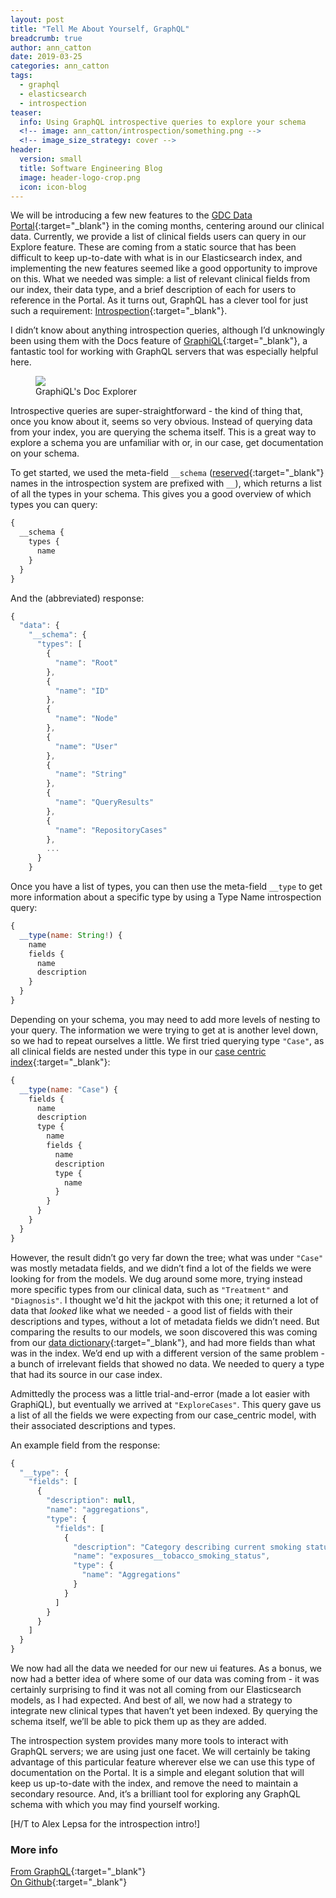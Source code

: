 ```yaml
---
layout: post
title: "Tell Me About Yourself, GraphQL"
breadcrumb: true
author: ann_catton
date: 2019-03-25
categories: ann_catton
tags:
  - graphql
  - elasticsearch
  - introspection
teaser:
  info: Using GraphQL introspective queries to explore your schema
  <!-- image: ann_catton/introspection/something.png -->
  <!-- image_size_strategy: cover -->
header:
  version: small
  title: Software Engineering Blog
  image: header-logo-crop.png
  icon: icon-blog
---
```


We will be introducing a few new features to the [GDC Data Portal](https://portal.gdc.cancer.gov/){:target="\_blank"} in the coming months, centering around our clinical data. Currently, we provide a list of clinical fields users can query in our Explore feature. These are coming from a static source that has been difficult to keep up-to-date with what is in our Elasticsearch index, and implementing the new features seemed like a good opportunity to improve on this. What we needed was simple: a list of relevant clinical fields from our index, their data type, and a brief description of each for users to reference in the Portal. As it turns out, GraphQL has a clever tool for just such a requirement: [Introspection](https://github.com/facebook/graphql/blob/master/spec/Section%204%20--%20Introspection.md#introspection){:target="\_blank"}.

I didn’t know about anything introspection queries, although I’d unknowingly been using them with the Docs feature of [GraphiQL](https://electronjs.org/apps/graphiql){:target="\_blank"}, a fantastic tool for working with GraphQL servers that was especially helpful here.

<figure>
  <img src="{{site.urlimg}}ann_catton/introspection/graphiql_doc_explorer.png" />
  <figcaption>GraphiQL's Doc Explorer</figcaption>
</figure>

Introspective queries are super-straightforward - the kind of thing that, once you know about it, seems so very obvious. Instead of querying data from your index, you are querying the schema itself. This is a great way to explore a schema you are unfamiliar with or, in our case, get documentation on your schema.

To get started, we used the meta-field `__schema` ([reserved](https://github.com/facebook/graphql/blob/master/spec/Section%204%20--%20Introspection.md#reserved-names){:target="\_blank"} names in the introspection system are prefixed with `__`), which returns a list of all the types in your schema. This gives you a good overview of which types you can query:

```javascript
{
  __schema {
    types {
      name
    }
  }
}
```

And the (abbreviated) response:

```javascript
{
  "data": {
    "__schema": {
      "types": [
        {
          "name": "Root"
        },
        {
          "name": "ID"
        },
        {
          "name": "Node"
        },
        {
          "name": "User"
        },
        {
          "name": "String"
        },
        {
          "name": "QueryResults"
        },
        {
          "name": "RepositoryCases"
        },
        ...
      }
    }
```

Once you have a list of types, you can then use the meta-field `__type` to get more information about a specific type by using a Type Name introspection query:

```javascript
{
  __type(name: String!) {
    name
    fields {
      name
      description
    }
  }
}
```

Depending on your schema, you may need to add more levels of nesting to your query. The information we were trying to get at is another level down, so we had to repeat ourselves a little. We first tried querying type `"Case"`, as all clinical fields are nested under this type in our [case centric index](https://github.com/NCI-GDC/gdc-models/blob/master/es-models/case_centric/case_centric.mapping.yaml){:target="\_blank"}:

```javascript
{
  __type(name: "Case") {
    fields {
      name
      description
      type {
        name
        fields {
          name
          description
          type {
            name
          }
        }
      }
    }
  }
}
```

However, the result didn’t go very far down the tree; what was under `"Case"` was mostly metadata fields, and we didn’t find a lot of the fields we were looking for from the models. We dug around some more, trying instead more specific types from our clinical data, such as `"Treatment"` and `"Diagnosis"`. I thought we'd hit the jackpot with this one; it returned a lot of data that _looked_ like what we needed - a good list of fields with their descriptions and types, without a lot of metadata fields we didn’t need. But comparing the results to our models, we soon discovered this was coming from our [data dictionary](https://github.com/NCI-GDC/gdcdictionary/tree/develop/gdcdictionary/schemas){:target="\_blank"}, and had more fields than what was in the index. We’d end up with a different version of the same problem - a bunch of irrelevant fields that showed no data. We needed to query a type that had its source in our case index.

Admittedly the process was a little trial-and-error (made a lot easier with GraphiQL), but eventually we arrived at `"ExploreCases"`. This query gave us a list of all the fields we were expecting from our case_centric model, with their associated descriptions and types.

An example field from the response:

```javascript
{
  "__type": {
    "fields": [
      {
        "description": null,
        "name": "aggregations",
        "type": {
          "fields": [
            {
              "description": "Category describing current smoking status and smoking history as self-reported by a patient.\n",
              "name": "exposures__tobacco_smoking_status",
              "type": {
                "name": "Aggregations"
              }
            }
          ]
        }
      }
    ]
  }
}
```

We now had all the data we needed for our new ui features. As a bonus, we now had a better idea of where some of our data was coming from - it was certainly surprising to find it was not all coming from our Elasticsearch models, as I had expected. And best of all, we now had a strategy to integrate new clinical types that haven’t yet been indexed. By querying the schema itself, we’ll be able to pick them up as they are added.

The introspection system provides many more tools to interact with GraphQL servers; we are using just one facet. We will certainly be taking advantage of this particular feature wherever else we can use this type of documentation on the Portal. It is a simple and elegant solution that will keep us up-to-date with the index, and remove the need to maintain a secondary resource. And, it’s a brilliant tool for exploring any GraphQL schema with which you may find yourself working.

[H/T to Alex Lepsa for the introspection intro!]

### More info

[From GraphQL](https://graphql.org/learn/introspection/){:target="\_blank"} <br />
[On Github](https://github.com/facebook/graphql/blob/master/spec/Section%204%20--%20Introspection.md){:target="\_blank"}

